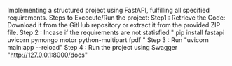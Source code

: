 
Implementing a structured project using FastAPI, fulfilling all specified requirements.
Steps to Excecute/Run the project:
Step1  : Retrieve the Code: Download it from the GitHub repository or extract it from the provided ZIP file.
Step 2 : Incase if the requirements are not statisfied " pip install fastapi uvicorn pymongo motor python-multipart fpdf "
Step 3 : Run "uvicorn main:app --reload"
Step 4 : Run the project using Swagger "http://127.0.0.1:8000/docs"

